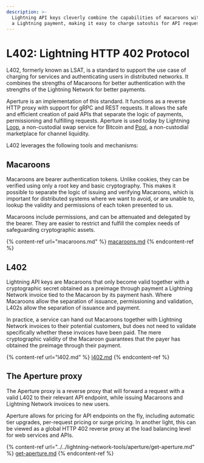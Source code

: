 ```yaml
---
description: >-
  Lightning API keys cleverly combine the capabilities of macaroons with that of
  a Lightning payment, making it easy to charge satoshis for API requests.
---
```


# L402: Lightning HTTP 402 Protocol

L402, formerly known as LSAT, is a standard to support the use case of charging for services and authenticating users in distributed networks. It combines the strengths of Macaroons for better authentication with the strengths of the Lightning Network for better payments.

Aperture is an implementation of this standard. It functions as a reverse HTTP proxy with support for gRPC and REST requests. It allows the safe and efficient creation of paid APIs that separate the logic of payments, permissioning and fulfilling requests. Aperture is used today by Lightning [Loop](../../lightning-network-tools/loop/), a non-custodial swap service for Bitcoin and [Pool](../../lightning-network-tools/pool/), a non-custodial marketplace for channel liquidity.

L402 leverages the following tools and mechanisms:

## Macaroons <a href="#docs-internal-guid-444dcdd8-7fff-4158-aecb-571c65c3d819" id="docs-internal-guid-444dcdd8-7fff-4158-aecb-571c65c3d819"></a>

Macaroons are bearer authentication tokens. Unlike cookies, they can be verified using only a root key and basic cryptography. This makes it possible to separate the logic of issuing and verifying Macaroons, which is important for distributed systems where we want to avoid, or are unable to, lookup the validity and permissions of each token presented to us.

Macaroons include permissions, and can be attenuated and delegated by the bearer. They are easier to restrict and fulfill the complex needs of safeguarding cryptographic assets.

{% content-ref url="macaroons.md" %}
[macaroons.md](macaroons.md)
{% endcontent-ref %}

## L402 <a href="#docs-internal-guid-10a6402c-7fff-d1f6-1a90-f2015a91174d" id="docs-internal-guid-10a6402c-7fff-d1f6-1a90-f2015a91174d"></a>

Lightning API keys are Macaroons that only become valid together with a cryptographic secret obtained as a preimage through payment a Lightning Network invoice tied to the Macaroon by its payment hash. Where Macaroons allow the separation of issuance, permissioning and validation, L402s allow the separation of issuance and payment.

In practice, a service can hand out Macaroons together with Lightning Network invoices to their potential customers, but does not need to validate specifically whether these invoices have been paid. The mere cryptographic validity of the Macaroon guarantees that the payer has obtained the preimage through their payment.

{% content-ref url="l402.md" %}
[l402.md](l402.md)
{% endcontent-ref %}

## The Aperture proxy <a href="#docs-internal-guid-2415a258-7fff-3d3d-25b9-4e3b0c38b8ca" id="docs-internal-guid-2415a258-7fff-3d3d-25b9-4e3b0c38b8ca"></a>

The Aperture proxy is a reverse proxy that will forward a request with a valid L402 to their relevant API endpoint, while issuing Macaroons and Lightning Network invoices to new users.

Aperture allows for pricing for API endpoints on the fly, including automatic tier upgrades, per-request pricing or surge pricing. In another light, this can be viewed as a global HTTP 402 reverse proxy at the load balancing level for web services and APIs.

{% content-ref url="../../lightning-network-tools/aperture/get-aperture.md" %}
[get-aperture.md](../../lightning-network-tools/aperture/get-aperture.md)
{% endcontent-ref %}
